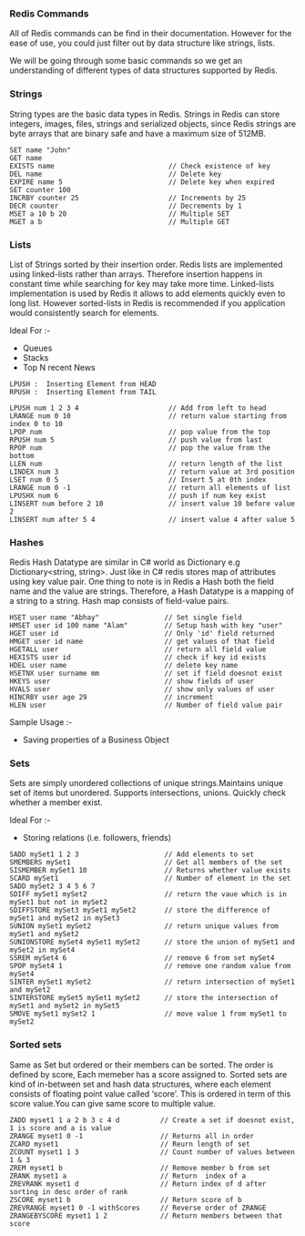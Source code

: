 ### Redis Commands

All of Redis commands can be find in their documentation. However for the ease of use, you could just filter out by data structure like strings, lists.

We will be going through some basic commands so we get an understanding of different types of data structures supported by Redis.

### Strings
String types are the basic data types in Redis. Strings in Redis can store integers, images, files, strings and serialized objects, since Redis strings are byte arrays that are binary safe and have a maximum size of 512MB.
```
SET name "John"                         
GET name
EXISTS name                            // Check existence of key
DEL name                               // Delete key 
EXPIRE name 5                          // Delete key when expired
SET counter 100
INCRBY counter 25                      // Increments by 25
DECR counter                           // Decrements by 1  
MSET a 10 b 20                         // Multiple SET
MGET a b                               // Multiple GET
```

### Lists
List of Strings sorted by their insertion order.
Redis lists are implemented using linked-lists rather than arrays. Therefore insertion happens in constant time while searching for key may take more time. Linked-lists implementation is used by Redis it allows to add elements quickly even to long list. However sorted-lists in Redis is recommended if you application would consistently search for elements.

Ideal For :-
 * Queues
 * Stacks
 * Top N recent News
 
 ```
 LPUSH :  Inserting Element from HEAD
 RPUSH :  Inserting Element from TAIL
 ```
 
```
LPUSH num 1 2 3 4                      // Add from left to head
LRANGE num 0 10                        // return value starting from index 0 to 10
LPOP num                               // pop value from the top
RPUSH num 5                            // push value from last
RPOP num                               // pop the value from the bottom
LLEN num                               // return length of the list
LINDEX num 3                           // return value at 3rd position
LSET num 0 5                           // Insert 5 at 0th index
LRANGE num 0 -1                        // return all elements of list
LPUSHX num 6                           // push if num key exist
LINSERT num before 2 10                // insert value 10 before value 2
LINSERT num after 5 4                  // insert value 4 after value 5
```

### Hashes
Redis Hash Datatype are similar in C# world as Dictionary e.g Dictionary<string, string>. Just like in C# redis stores map of attributes using key value pair. One thing to note is in Redis a Hash both the field name and the value are strings. Therefore, a Hash Datatype is a mapping of a string to a string.
Hash map consists of field-value pairs.
```
HSET user name "Abhay"                // Set single field
HMSET user id 100 name "Alam"         // Setup hash with key "user"
HGET user id                          // Only 'id' field returned 
HMGET user id name                    // get values of that field
HGETALL user                          // return all field value
HEXISTS user id                       // check if key id exists
HDEL user name                        // delete key name
HSETNX user surname mm                // set if field doesnot exist
HKEYS user                            // show fields of user
HVALS user                            // show only values of user
HINCRBY user age 29                   // increment 
HLEN user                             // Number of field value pair
```
Sample Usage :-
* Saving properties of a Business Object 

### Sets

Sets are simply unordered collections of unique strings.Maintains unique set of items but unordered.
Supports intersections, unions.
Quickly check whether a member exist.

Ideal For :-
 * Storing relations (i.e. followers, friends)
```
SADD mySet1 1 2 3                     // Add elements to set
SMEMBERS mySet1                       // Get all members of the set
SISMEMBER mySet1 10                   // Returns whether value exists
SCARD mySet1                          // Number of element in the set
SADD mySet2 3 4 5 6 7     
SDIFF mySet1 mySet2                   // return the vaue which is in mySet1 but not in mySet2
SDIFFSTORE mySet3 mySet1 mySet2       // store the difference of mySet1 and mySet2 in mySet3
SUNION mySet1 mySet2                  // return unique values from mySet1 and mySet2
SUNIONSTORE mySet4 mySet1 mySet2      // store the union of mySet1 and mySet2 in mySet4
SSREM mySet4 6                        // remove 6 from set mySet4
SPOP mySet4 1                         // remove one random value from mySet4
SINTER mySet1 mySet2                  // return intersection of mySet1 and mySet2
SINTERSTORE mySet5 mySet1 mySet2      // store the intersection of mySet1 and mySet2 in mySet5
SMOVE mySet1 mySet2 1                 // move value 1 from mySet1 to mySet2
```

### Sorted sets
Same as Set but ordered or their members can be sorted.
The order is defined by score, Each memeber has a score assigned to.
Sorted sets are kind of in-between set and hash data structures, where each element consists of floating point value called ‘score’. This is ordered in term of this score value.You can give same score to multiple value.
```
ZADD myset1 1 a 2 b 3 c 4 d          // Create a set if doesnot exist, 1 is score and a is value
ZRANGE myset1 0 -1                   // Returns all in order
ZCARD myset1                         // Reurn length of set
ZCOUNT myset1 1 3                    // Count number of values between 1 & 3
ZREM myset1 b                        // Remove member b from set
ZRANK myset1 a                       // Return  index of a
ZREVRANK myset1 d                    // Return index of d after sorting in desc order of rank
ZSCORE myset1 b                      // Return score of b
ZREVRANGE myset1 0 -1 withScores     // Reverse order of ZRANGE
ZRANGEBYSCORE myset1 1 2             // Return members between that score
```

